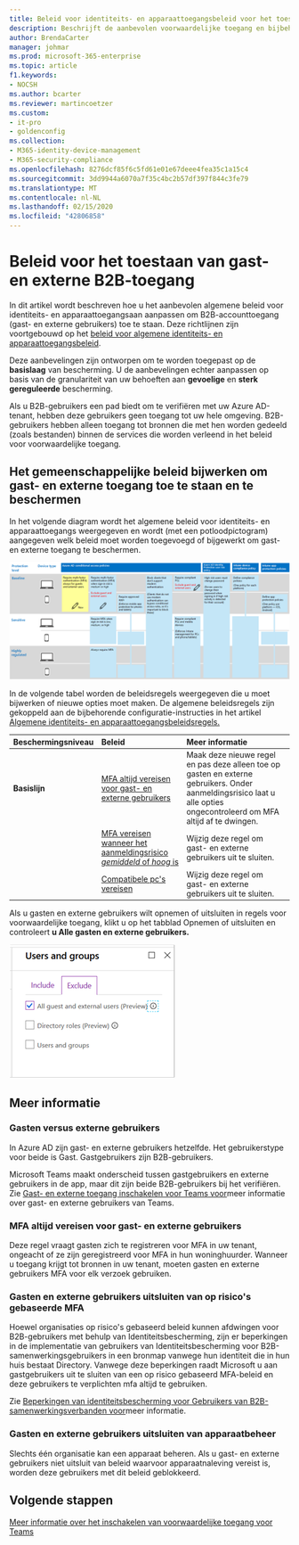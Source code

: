 ```yaml
---
title: Beleid voor identiteits- en apparaattoegangsbeleid voor het toestaan van gast- en externe B2B-toegang - Microsoft 365 Enterprise | Microsoft Documenten
description: Beschrijft de aanbevolen voorwaardelijke toegang en bijbehorende beleidsregels voor het beschermen van de toegang van gast- en externe gebruikers.
author: BrendaCarter
manager: johmar
ms.prod: microsoft-365-enterprise
ms.topic: article
f1.keywords:
- NOCSH
ms.author: bcarter
ms.reviewer: martincoetzer
ms.custom:
- it-pro
- goldenconfig
ms.collection:
- M365-identity-device-management
- M365-security-compliance
ms.openlocfilehash: 8276dcf85f6c5fd61e01e67deee4fea35c1a15c4
ms.sourcegitcommit: 3dd9944a6070a7f35c4bc2b57df397f844c3fe79
ms.translationtype: MT
ms.contentlocale: nl-NL
ms.lasthandoff: 02/15/2020
ms.locfileid: "42806858"
---
```

# <a name="policies-for-allowing-guest-and-external-b2b-access"></a>Beleid voor het toestaan van gast- en externe B2B-toegang
In dit artikel wordt beschreven hoe u het aanbevolen algemene beleid voor identiteits- en apparaattoegangsaan aanpassen om B2B-accounttoegang (gast- en externe gebruikers) toe te staan. Deze richtlijnen zijn voortgebouwd op het [beleid voor algemene identiteits- en apparaattoegangsbeleid](identity-access-policies.md).

Deze aanbevelingen zijn ontworpen om te worden toegepast op de **basislaag** van bescherming. U de aanbevelingen echter aanpassen op basis van de granulariteit van uw behoeften aan **gevoelige** en **sterk gereguleerde** bescherming. 

Als u B2B-gebruikers een pad biedt om te verifiëren met uw Azure AD-tenant, hebben deze gebruikers geen toegang tot uw hele omgeving. B2B-gebruikers hebben alleen toegang tot bronnen die met hen worden gedeeld (zoals bestanden) binnen de services die worden verleend in het beleid voor voorwaardelijke toegang.

## <a name="updating-the-common-policies-to-allow-and-protect-guest-and-external-access"></a>Het gemeenschappelijke beleid bijwerken om gast- en externe toegang toe te staan en te beschermen 

In het volgende diagram wordt het algemene beleid voor identiteits- en apparaattoegangs weergegeven en wordt (met een potloodpictogram) aangegeven welk beleid moet worden toegevoegd of bijgewerkt om gast- en externe toegang te beschermen. 

![Overzicht van beleidsupdates voor het beveiligen van gasttoegang](../media/identity-access-ruleset-guest.png)

In de volgende tabel worden de beleidsregels weergegeven die u moet bijwerken of nieuwe opties moet maken. De algemene beleidsregels zijn gekoppeld aan de bijbehorende configuratie-instructies in het artikel [Algemene identiteits- en apparaattoegangsbeleidsregels.](identity-access-policies.md)

|Beschermingsniveau|Beleid|Meer informatie|
|:---------------|:-------|:----------------|
|**Basislijn**|[MFA altijd vereisen voor gast- en externe gebruikers](identity-access-policies.md#require-mfa-based-on-sign-in-risk)|Maak deze nieuwe regel en pas deze alleen toe op gasten en externe gebruikers. Onder aanmeldingsrisico laat u alle opties ongecontroleerd om MFA altijd af te dwingen.|
|        |[MFA vereisen wanneer het aanmeldingsrisico *gemiddeld* of *hoog* is](identity-access-policies.md#require-mfa-based-on-sign-in-risk)|Wijzig deze regel om gast- en externe gebruikers uit te sluiten.|
|        |[Compatibele pc's vereisen](identity-access-policies.md#require-compliant-pcs-but-not-compliant-phones-and-tablets)|Wijzig deze regel om gast- en externe gebruikers uit te sluiten.|

Als u gasten en externe gebruikers wilt opnemen of uitsluiten in regels voor voorwaardelijke toegang, klikt u op het tabblad Opnemen of uitsluiten en controleert **u Alle gasten en externe gebruikers.**

![schermopname van besturingselementen voor het uitsluiten van gasten](../media/identity-access-exclude-guests-ui.png)

## <a name="more-information"></a>Meer informatie

### <a name="guests-vs-external-users"></a>Gasten versus externe gebruikers
In Azure AD zijn gast- en externe gebruikers hetzelfde. Het gebruikerstype voor beide is Gast. Gastgebruikers zijn B2B-gebruikers.

Microsoft Teams maakt onderscheid tussen gastgebruikers en externe gebruikers in de app, maar dit zijn beide B2B-gebruikers bij het verifiëren. Zie [Gast- en externe toegang inschakelen voor Teams voor](teams-access-policies.md#enabling-guest-and-external-access-for-teams)meer informatie over gast- en externe gebruikers van Teams.

### <a name="require-mfa-always-for-guest-and-external-users"></a>MFA altijd vereisen voor gast- en externe gebruikers
Deze regel vraagt gasten zich te registreren voor MFA in uw tenant, ongeacht of ze zijn geregistreerd voor MFA in hun woninghuurder. Wanneer u toegang krijgt tot bronnen in uw tenant, moeten gasten en externe gebruikers MFA voor elk verzoek gebruiken. 

### <a name="excluding-guest-and-external-users-from-risk-based-mfa"></a>Gasten en externe gebruikers uitsluiten van op risico's gebaseerde MFA
Hoewel organisaties op risico's gebaseerd beleid kunnen afdwingen voor B2B-gebruikers met behulp van Identiteitsbescherming, zijn er beperkingen in de implementatie van gebruikers van Identiteitsbescherming voor B2B-samenwerkingsgebruikers in een bronmap vanwege hun identiteit die in hun huis bestaat Directory. Vanwege deze beperkingen raadt Microsoft u aan gastgebruikers uit te sluiten van een op risico gebaseerd MFA-beleid en deze gebruikers te verplichten mfa altijd te gebruiken. 

Zie [Beperkingen van identiteitsbescherming voor Gebruikers van B2B-samenwerkingsverbanden voor](https://docs.microsoft.com/azure/active-directory/identity-protection/concept-identity-protection-b2b#limitations-of-identity-protection-for-b2b-collaboration-users)meer informatie. 

### <a name="excluding-guest-and-external-users-from-device-management"></a>Gasten en externe gebruikers uitsluiten van apparaatbeheer 
Slechts één organisatie kan een apparaat beheren. Als u gast- en externe gebruikers niet uitsluit van beleid waarvoor apparaatnaleving vereist is, worden deze gebruikers met dit beleid geblokkeerd. 

## <a name="next-steps"></a>Volgende stappen

[Meer informatie over het inschakelen van voorwaardelijke toegang voor Teams](teams-access-policies.md)

